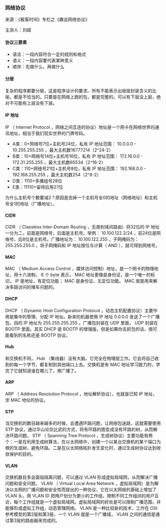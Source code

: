 ### 网络协议
来源：《极客时间》专栏之《趣谈网络协议》

主讲人：刘超


#### 协议三要素
+ 语法：一段内容符合一定的规则和格式
+ 语义：一段内容要代表某种意义
+ 顺序：先做什么，再做什么

#### 分层
复杂的程序都要分层，这是程序设计的要求。所有不能表示出层层封装含义的比喻，都是不恰当的。只要是在网络上跑的包，都是完整的。可以有下层没上层，绝对不可能有上层没有下层。

#### IP 地址
 IP （ Internet Protocol ，网络之间互连的协议）地址是一个网卡在网络世界的通讯地址，相当于我们现实世界的门牌号码。
+ A类：0+网络号7位+主机号24位，私有 IP 地址范围： 10.0.0.0 - 10.255.255.255 ，最大主机数16777214（2^24-2）
+ B类：10+网络号14位+主机号16位，私有 IP 地址范围： 172.16.0.0 - 172.31.255.255 ，最大主机数65534（2^16-2）
+ C类：110+网络号21位+主机号8位，私有 IP 地址范围： 192.168.0.0 - 192.168.255.255 ，最大主机数254（2^8-2）
+ D类：1110+多播组号28位
+ E类：11110+留待后用27位

为什么主机号个数要减2？原因是去掉一个主机号全0的地址（网络地址）和主机号全1的地址（广播地址）。

#### CIDR
 CIDR （ Classless Inter-Domain Routing ，无类别域间路由）将32位的 IP 地址一分为二，前面是网络号，后面是主机号。举例： 10.100.122.2/24 ，前24位是网络号，后8位是主机号。广播地址为： 10.100.122.255 ，子网掩码为： 255.255.255.0 。将子网掩码和 IP 地址按位与计算（ AND ），就可得到网络号。

#### MAC
 MAC （ Medium Access Control ，媒体访问控制）地址，是一个网卡的物理地址，用十六进制， 6 个 byte 表示。 MAC 地址更像是身份证，是一个唯一的标识。 IP 是地址，有定位功能； MAC 是身份证，无定位功能。 MAC 层是用来解决多路访问的堵车问题的。


#### DHCP
 DHCP （ Dynamic Host Configuration Protocol ，动态主机配置协议）主要作用是集中的管理、分配 IP 地址。新来的机器使用  IP  地址  0.0.0.0  发送了一个广播包，目的  IP  地址为  255.255.255.255 。广播包封装在  UDP  里面， UDP  封装在  BOOTP  里面。其实  DHCP  是  BOOTP  的增强版，但是如果你去抓包的话，很可能看到的名称还是  BOOTP  协议。

#### Hub
和交换机不同， Hub （集线器）没有大脑，它完全在物理层工作。它会将自己收到的每一个字节，都复制到其他端口上去。交换机是有  MAC  地址学习能力的，学完了它就知道谁在哪儿了，用广播了。

#### ARP
 ARP （ Address Resolution Protocol ，地址解析协议），也就是已知  IP  地址，求 MAC 地址的协议。

#### STP
当交换机的数目越来越多的时候，会遭遇环路问题，让网络包迷路，这就需要使用 STP 协议，通过华山论剑比武的方式，将有环路的图变成没有环路的树，从而解决环路问题。 STP （ Spanning Tree Protocol ，生成树协议）主要功能有两个：一是在利用生成树算法，在以太网络中，创建一个以某台交换机的某个端口为根的生成树，避免环路。二是在以太网络拓扑发生变化时，通过生成树协议达到收敛保护的目的。

#### VLAN
交换机数目多会面临隔离问题，可以通过 VLAN 形成虚拟局域网，从而解决广播问题和安全问题。 VLAN （ Virtual Local Area Network ，虚拟局域网）是为解决以太网的广播问题和安全性而提出的一种协议，它在以太网帧的基础上增加了 VLAN 头，用 VLAN ID 把用户划分为更小的工作组，限制不同工作组间的用户互访，每个工作组就是一个虚拟局域网。虚拟局域网的好处是可以限制广播范围，并能够形成虚拟工作组，动态管理网络。 VLAN 是一种比较新的技术，工作在 OSI 参考模型的第2层和第3层，一个 VLAN 就是一个广播域， VLAN 之间的通信是通过第3层的路由器来完成的。
